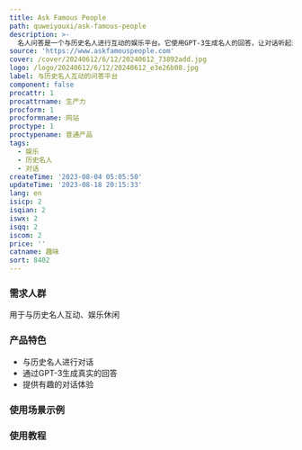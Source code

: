 ```yaml
---
title: Ask Famous People
path: quweiyouxi/ask-famous-people
description: >-
  名人问答是一个与历史名人进行互动的娱乐平台。它使用GPT-3生成名人的回答，让对话听起来像是名人亲自说的话。您可以与巴比娃、凯文·马龙、迈克尔·斯科特等名人进行对话。平台提供了一个有趣的方式，让用户体验与名人互动的乐趣。
source: 'https://www.askfamouspeople.com'
cover: /cover/20240612/6/12/20240612_73892add.jpg
logo: /logo/20240612/6/12/20240612_e3e26b08.jpg
label: 与历史名人互动的问答平台
component: false
procattr: 1
procattrname: 生产力
procform: 1
procformname: 网站
proctype: 1
proctypename: 普通产品
tags:
  - 娱乐
  - 历史名人
  - 对话
createTime: '2023-08-04 05:05:50'
updateTime: '2023-08-18 20:15:33'
lang: en
isicp: 2
isqian: 2
iswx: 2
isqq: 2
iscom: 2
price: ''
catname: 趣味
sort: 8402
---
```




### 需求人群
用于与历史名人互动、娱乐休闲

### 产品特色
- 与历史名人进行对话
- 通过GPT-3生成真实的回答
- 提供有趣的对话体验

### 使用场景示例


### 使用教程


  
